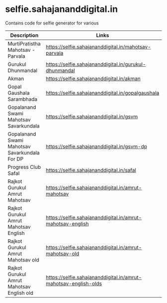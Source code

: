 # selfie.sahajananddigital.in
Contains code for selfie generator for various

| Description | Links |
| ----- | ---- |
| MurtiPratistha Mahotsav - Parvala | https://selfie.sahajananddigital.in/mahotsav-parvala |
| Gurukul Dhunmandal | https://selfie.sahajananddigital.in/gurukul-dhunmandal |
| Akman | https://selfie.sahajananddigital.in/akman |
| Gopal Gaushala Sarambhada | https://selfie.sahajananddigital.in/gopalgaushala |
| Gopalanand Swami Mahotsav Savarkundala | https://selfie.sahajananddigital.in/gsvm |
| Gopalanand Swami Mahotsav Savarkundala For DP | https://selfie.sahajananddigital.in/gsvm-dp |
| Progress Club Safal | https://selfie.sahajananddigital.in/safal |
| Rajkot Gurukul Amrut Mahotsav | https://selfie.sahajananddigital.in/amrut-mahotsav |
| Rajkot Gurukul Amrut Mahotsav English | https://selfie.sahajananddigital.in/amrut-mahotsav-english |
| Rajkot Gurukul Amrut Mahotsav old | https://selfie.sahajananddigital.in/amrut-mahotsav-old |
| Rajkot Gurukul Amrut Mahotsav English old | https://selfie.sahajananddigital.in/amrut-mahotsav-english-olds |
